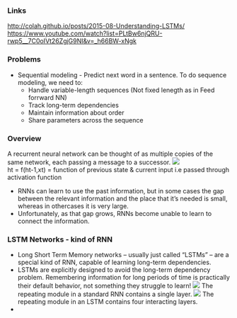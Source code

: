 ### Links
http://colah.github.io/posts/2015-08-Understanding-LSTMs/ <br/>
https://www.youtube.com/watch?list=PLtBw6njQRU-rwp5__7C0oIVt26ZgjG9NI&v=_h66BW-xNgk <br/> 


### Problems
* Sequential modeling - Predict next word in a sentence. To do sequence modeling, we need to:
  * Handle variable-length sequences (Not fixed lenegth as in Feed forrward NN)
  * Track long-term dependencies
  * Maintain information about order
  * Share parameters across the sequence


### Overview
A recurrent neural network can be thought of as multiple copies of the same network, each passing a message to a successor. 
![](http://colah.github.io/posts/2015-08-Understanding-LSTMs/img/RNN-unrolled.png) <br/>
ht = f(ht-1,xt) = function of previous state & current input i.e passed through activation function <br/>
* RNNs can learn to use the past information, but in some cases the gap between the relevant information and the place that it’s needed is small, whereas in othercases it is very large.
* Unfortunately, as that gap grows, RNNs become unable to learn to connect the information.

### LSTM Networks - kind of RNN
* Long Short Term Memory networks – usually just called “LSTMs” – are a special kind of RNN, capable of learning long-term dependencies.
* LSTMs are explicitly designed to avoid the long-term dependency problem. Remembering information for long periods of time is practically their default behavior, not something they struggle to learn!
![](http://colah.github.io/posts/2015-08-Understanding-LSTMs/img/LSTM3-SimpleRNN.png)
The repeating module in a standard RNN contains a single layer.
![](http://colah.github.io/posts/2015-08-Understanding-LSTMs/img/LSTM3-chain.png)
The repeating module in an LSTM contains four interacting layers.
*









